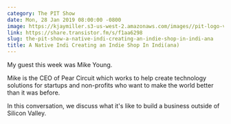 ```yaml
---
category: The PIT Show
date: Mon, 28 Jan 2019 08:00:00 -0800
image: https://kjaymiller.s3-us-west-2.amazonaws.com/images//pit-logo-v5.jpg
link: https://share.transistor.fm/s/f1aa6298
slug: the-pit-show-a-native-indi-creating-an-indie-shop-in-indi-ana
title: A Native Indi Creating an Indie Shop In Indi(ana)
---
```


<p>My guest this week was Mike Young. </p><p>Mike is the CEO of Pear Circuit which works to help create technology solutions for startups and non-profits who want to make the world better than it was before. </p><p>In this conversation, we discuss what it's like to build a business outside of Silicon Valley. </p>